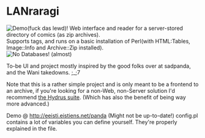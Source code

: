LANraragi
============

![Demo(fuck das lewd)!](http://a.pomf.se/opzrwv.jpg "")
Web interface and reader for a server-stored directory of comics (as zip archives).  
Supports tags, and runs on a basic installation of Perl(with HTML:Tables, Image::Info and Archive::Zip installed).  
![No Databases!](http://a.pomf.se/okalua.png "") (almost)

To-be UI and project mostly inspired by the good folks over at sadpanda, and the Wani takedowns. ;_;7

Note that this is a rather simple project and is only meant to be a frontend to an archive, if you're looking for a non-Web, non-Server solution I'd recommend [the Hydrus suite](http://github.com/hydrusnetwork).
(Which has also the benefit of being way more advanced.)

Demo @ http://eeisti.eistiens.net/panda (Might not be up-to-date!)
config.pl contains a lot of variables you can define yourself. They're properly explained in the file.